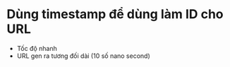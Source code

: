 # Dùng timestamp để dùng làm ID cho URL
* Tốc độ nhanh
* URL gen ra tương đối dài (10 số nano second)

